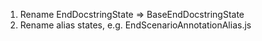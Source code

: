 1. Rename EndDocstringState => BaseEndDocstringState
1. Rename alias states, e.g. EndScenarioAnnotationAlias.js
